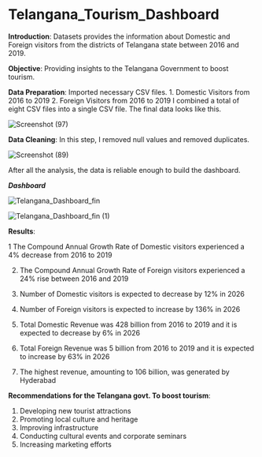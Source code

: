# **Telangana_Tourism_Dashboard**

**Introduction**: Datasets provides the information about Domestic and Foreign visitors from the districts of Telangana state between 2016 and 2019.

**Objective**: Providing insights to the Telangana Government to boost tourism.

**Data Preparation**: Imported necessary CSV files.  1. Domestic Visitors from 2016 to 2019  2. Foreign Visitors from 2016 to 2019
I combined a total of eight CSV files into a single  CSV file.
The final data looks like this.

![Screenshot (97)](https://github.com/Anish127/Telangana_dashboard/assets/77845356/90e499fd-c888-4c7b-af55-a9a66a713164)

                                                                 
**Data Cleaning**: In this step, I removed null values and removed duplicates.

![Screenshot (89)](https://github.com/Anish127/Telangana_dashboard/assets/77845356/8ef5226f-e69b-4048-be24-12ada5a91817)



After all the analysis, the data is reliable enough to build the dashboard.



***Dashboard***

![Telangana_Dashboard_fin](https://github.com/Anish127/Telangana_dashboard/assets/77845356/5692a926-5bea-4ac6-8f72-820695356cde)

![Telangana_Dashboard_fin (1)](https://github.com/Anish127/Telangana_dashboard/assets/77845356/1c576657-a2b4-4bf9-a6ec-815a1ec5b051)


**Results**: 

1  The Compound Annual Growth Rate of Domestic visitors experienced a 4% decrease from 2016 to 2019

2. The Compound Annual Growth Rate of Foreign visitors experienced a 24% rise between 2016 and 2019

3. Number of Domestic visitors is expected to decrease by 12% in 2026

4. Number of Foreign visitors is expected to increase by 136%  in 2026

5. Total Domestic Revenue was 428 billion from 2016 to 2019 and it is expected to decrease by 6% in 2026

6. Total Foreign Revenue was 5 billion from 2016 to 2019 and it is expected to increase by 63% in 2026

7. The highest revenue, amounting to 106 billion, was generated by Hyderabad


 
 **Recommendations for the Telangana govt. To boost tourism**:
 
 1. Developing new tourist attractions
 2. Promoting local culture and heritage
 3. Improving infrastructure
 4. Conducting cultural events and corporate seminars
 5. Increasing marketing efforts








